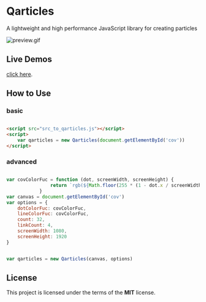# Qarticles
A lightweight and high performance JavaScript library for creating particles

![preview.gif](http://77wdm6.com1.z0.glb.clouddn.com/preview.gif)

## Live Demos

[click here](http://hilongjw.github.io/Qarticles/demo.html).

## How to Use

### basic

```html

<script src="src_to_qarticles.js"></script>
<script>
    var qarticles = new Qarticles(document.getElementById('cov'))
</script>

```

### advanced

```javascript

var covColorFuc = function (dot, screenWidth, screenHeight) {
                return `rgb(${Math.floor(255 * (1 - dot.x / screenWidth))}, ${Math.floor(255 * (1 - dot.y / screenHeight))}, ${Math.floor(255 * (dot.speedArr[0]/ 100))})`
            }
var canvas = document.getElementById('cov')
var options = {
    dotColorFuc: covColorFuc,
    lineColorFuc: covColorFuc,
    count: 32,
    linkCount: 4,
    screenWidth: 1080,
    screenHeight: 1920
}


var qarticles = new Qarticles(canvas, options)

```

## License

This project is licensed under the terms of the **MIT** license.


